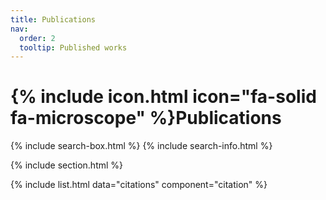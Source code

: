 ```yaml
---
title: Publications
nav:
  order: 2
  tooltip: Published works
---
```


# {% include icon.html icon="fa-solid fa-microscope" %}Publications

{% include search-box.html %}
{% include search-info.html %}

{% include section.html %}

{% include list.html data="citations" component="citation" %}
